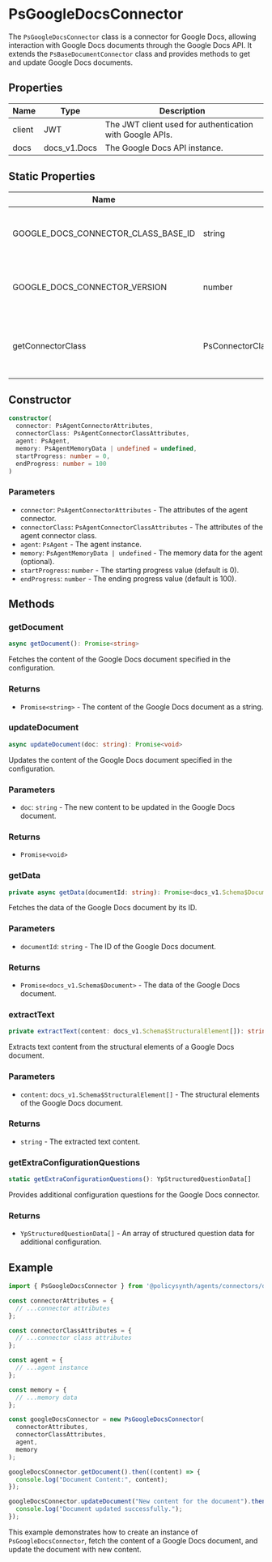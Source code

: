 # PsGoogleDocsConnector

The `PsGoogleDocsConnector` class is a connector for Google Docs, allowing interaction with Google Docs documents through the Google Docs API. It extends the `PsBaseDocumentConnector` class and provides methods to get and update Google Docs documents.

## Properties

| Name        | Type                | Description                                                                 |
|-------------|---------------------|-----------------------------------------------------------------------------|
| client      | JWT                 | The JWT client used for authentication with Google APIs.                    |
| docs        | docs_v1.Docs        | The Google Docs API instance.                                               |

## Static Properties

| Name                                | Type                              | Description                                                                 |
|-------------------------------------|-----------------------------------|-----------------------------------------------------------------------------|
| GOOGLE_DOCS_CONNECTOR_CLASS_BASE_ID | string                            | The base ID for the Google Docs connector class.                            |
| GOOGLE_DOCS_CONNECTOR_VERSION       | number                            | The version of the Google Docs connector class.                             |
| getConnectorClass                   | PsConnectorClassCreationAttributes | The configuration for the Google Docs connector class.                      |

## Constructor

```typescript
constructor(
  connector: PsAgentConnectorAttributes,
  connectorClass: PsAgentConnectorClassAttributes,
  agent: PsAgent,
  memory: PsAgentMemoryData | undefined = undefined,
  startProgress: number = 0,
  endProgress: number = 100
)
```

### Parameters

- `connector`: `PsAgentConnectorAttributes` - The attributes of the agent connector.
- `connectorClass`: `PsAgentConnectorClassAttributes` - The attributes of the agent connector class.
- `agent`: `PsAgent` - The agent instance.
- `memory`: `PsAgentMemoryData | undefined` - The memory data for the agent (optional).
- `startProgress`: `number` - The starting progress value (default is 0).
- `endProgress`: `number` - The ending progress value (default is 100).

## Methods

### getDocument

```typescript
async getDocument(): Promise<string>
```

Fetches the content of the Google Docs document specified in the configuration.

### Returns

- `Promise<string>` - The content of the Google Docs document as a string.

### updateDocument

```typescript
async updateDocument(doc: string): Promise<void>
```

Updates the content of the Google Docs document specified in the configuration.

### Parameters

- `doc`: `string` - The new content to be updated in the Google Docs document.

### Returns

- `Promise<void>`

### getData

```typescript
private async getData(documentId: string): Promise<docs_v1.Schema$Document>
```

Fetches the data of the Google Docs document by its ID.

### Parameters

- `documentId`: `string` - The ID of the Google Docs document.

### Returns

- `Promise<docs_v1.Schema$Document>` - The data of the Google Docs document.

### extractText

```typescript
private extractText(content: docs_v1.Schema$StructuralElement[]): string
```

Extracts text content from the structural elements of a Google Docs document.

### Parameters

- `content`: `docs_v1.Schema$StructuralElement[]` - The structural elements of the Google Docs document.

### Returns

- `string` - The extracted text content.

### getExtraConfigurationQuestions

```typescript
static getExtraConfigurationQuestions(): YpStructuredQuestionData[]
```

Provides additional configuration questions for the Google Docs connector.

### Returns

- `YpStructuredQuestionData[]` - An array of structured question data for additional configuration.

## Example

```typescript
import { PsGoogleDocsConnector } from '@policysynth/agents/connectors/documents/googleDocsConnector.js';

const connectorAttributes = {
  // ...connector attributes
};

const connectorClassAttributes = {
  // ...connector class attributes
};

const agent = {
  // ...agent instance
};

const memory = {
  // ...memory data
};

const googleDocsConnector = new PsGoogleDocsConnector(
  connectorAttributes,
  connectorClassAttributes,
  agent,
  memory
);

googleDocsConnector.getDocument().then((content) => {
  console.log("Document Content:", content);
});

googleDocsConnector.updateDocument("New content for the document").then(() => {
  console.log("Document updated successfully.");
});
```

This example demonstrates how to create an instance of `PsGoogleDocsConnector`, fetch the content of a Google Docs document, and update the document with new content.